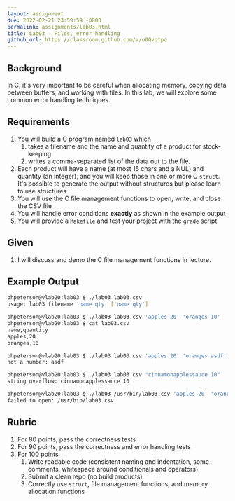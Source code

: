 ```yaml
---
layout: assignment
due: 2022-02-21 23:59:59 -0800
permalink: assignments/lab03.html
title: Lab03 - Files, error handling
github_url: https://classroom.github.com/a/o0Qvqtpo
---
```


## Background

In C, it's very important to be careful when allocating memory, copying data between buffers, and working with files. In this lab, we will explore some common error handling techniques.

## Requirements

1. You will build a C program named `lab03` which 
    1. takes a filename and the name and quantity of a product for stock-keeping
    1. writes a comma-separated list of the data out to the file.
1. Each product will have a name (at most 15 chars and a NUL) and quantity (an integer), and you will keep those in one or more C `struct`. It's possible to generate the output without structures but please learn to use structures
1. You will use the C file management functions to open, write, and close the CSV file
1. You will handle error conditions **exactly** as shown in the example output
1. You will provide a `Makefile` and test your project with the `grade` script

## Given

1. I will discuss and demo the C file management functions in lecture.

## Example Output
```sh
phpeterson@vlab20:lab03 $ ./lab03 lab03.csv
usage: lab03 filename 'name qty' ['name qty']

phpeterson@vlab20:lab03 $ ./lab03 lab03.csv 'apples 20' 'oranges 10'
phpeterson@vlab20:lab03 $ cat lab03.csv
name,quantity
apples,20
oranges,10

phpeterson@vlab20:lab03 $ ./lab03 lab03.csv 'apples 20' 'oranges asdf'
not a number: asdf

phpeterson@vlab20:lab03 $ ./lab03 lab03.csv "cinnamonapplessauce 10"
string overflow: cinnamonapplessauce 10

phpeterson@vlab20:lab03 $ ./lab03 /usr/bin/lab03.csv 'apples 20' 'oranges 10'
failed to open: /usr/bin/lab03.csv
```

## Rubric
1. For 80 points, pass the correctness tests
1. For 90 points, pass the correctness and error handling tests
1. For 100 points
    1. Write readable code (consistent naming and indentation, some comments, whitespace around conditionals and operators)
    1. Submit a clean repo (no build products)
    1. Correctly use `struct`, file management functions, and memory allocation functions
